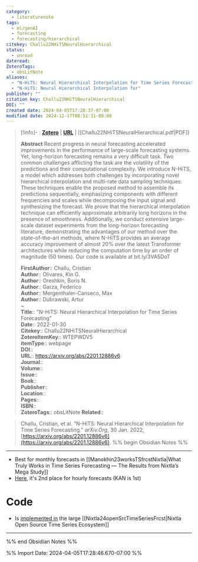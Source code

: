 ```yaml
---
category:
  - literaturenote
tags:
  - ml/genAI
  - forecasting
  - forecasting/hierarchical
citekey: Challu22NHiTSNeuralHierarchical
status:
  - unread
dateread: 
ZoteroTags:
  - obsLitNote
aliases:
  - "N-HiTS: Neural Hierarchical Interpolation for Time Series Forecasting"
  - "N-HiTS: Neural Hierarchical Interpolation for"
publisher: ""
citation key: Challu22NHiTSNeuralHierarchical
DOI: ""
created date: 2024-04-05T17:28:37-07:00
modified date: 2024-12-17T08:51:31-08:00
---
```


> [!info]- : [**Zotero**](zotero://select/library/items/WTEPWDV5)   | [**URL**](https://arxiv.org/abs/2201.12886v6) | [[Challu22NHiTSNeuralHierarchical.pdf|PDF]]
>
> 
> **Abstract**
> Recent progress in neural forecasting accelerated improvements in the performance of large-scale forecasting systems. Yet, long-horizon forecasting remains a very difficult task. Two common challenges afflicting the task are the volatility of the predictions and their computational complexity. We introduce N-HiTS, a model which addresses both challenges by incorporating novel hierarchical interpolation and multi-rate data sampling techniques. These techniques enable the proposed method to assemble its predictions sequentially, emphasizing components with different frequencies and scales while decomposing the input signal and synthesizing the forecast. We prove that the hierarchical interpolation technique can efficiently approximate arbitrarily long horizons in the presence of smoothness. Additionally, we conduct extensive large-scale dataset experiments from the long-horizon forecasting literature, demonstrating the advantages of our method over the state-of-the-art methods, where N-HiTS provides an average accuracy improvement of almost 20% over the latest Transformer architectures while reducing the computation time by an order of magnitude (50 times). Our code is available at bit.ly/3VA5DoT
> 
> 
> **FirstAuthor**:: Challu, Cristian  
> **Author**:: Olivares, Kin G.  
> **Author**:: Oreshkin, Boris N.  
> **Author**:: Garza, Federico  
> **Author**:: Mergenthaler-Canseco, Max  
> **Author**:: Dubrawski, Artur  
~    
> **Title**:: "N-HiTS: Neural Hierarchical Interpolation for Time Series Forecasting"  
> **Date**:: 2022-01-30  
> **Citekey**:: Challu22NHiTSNeuralHierarchical  
> **ZoteroItemKey**:: WTEPWDV5  
> **itemType**:: webpage  
> **DOI**::   
> **URL**:: https://arxiv.org/abs/2201.12886v6  
> **Journal**::   
> **Volume**::   
> **Issue**::   
> **Book**::   
> **Publisher**::   
> **Location**::    
> **Pages**::   
> **ISBN**::   
> **ZoteroTags**:: obsLitNote
>**Related**:: 

> Challu, Cristian, et al. “N-HiTS: Neural Hierarchical Interpolation for Time Series Forecasting.” _arXiv.Org_, 30 Jan. 2022, [https://arxiv.org/abs/2201.12886v6](https://arxiv.org/abs/2201.12886v6).
%% begin Obsidian Notes %%
___
- Best for monthly forecasts in [[Manokhin23worksTSfrcstNixtla|What Truly Works in Time Series Forecasting — The Results from Nixtla’s Mega Study]]
- [Here](Peixeiro24tsFrcstKAN), it's 2nd place for hourly forecasts (KAN is 1st)
# Code
- Is [implemented in](https://nixtlaverse.nixtla.io/neuralforecast/models.nhits.html) the large [[Nixtla24openSrcTimeSeriesFrcst|Nixtla Open Source Time Series Ecosystem]]

___
%% end Obsidian Notes %%


%% Import Date: 2024-04-05T17:28:46.670-07:00 %%
